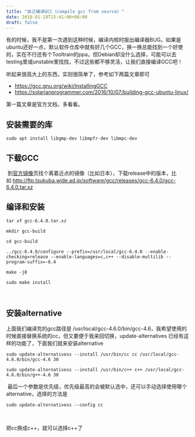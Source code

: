 ```yaml
---
title: "自己编译GCC（compile gcc from source）"
date: 2018-01-19T15:41:00+08:00
draft: false
---
```


有的时候，我不是第一次遇到这种时候，编译内核时报出编译器BUG。如果是ubuntu还好一点，默认软件仓库中就有好几个GCC，换一换总能找到一个好使的，实在不行还有个Tooltrain的ppa，但Debian却没什么选择，可能可以去testing里或unstable里找找，不过这些都不够灵活，让我们直接编译GCC吧！


听起来很高大上的东西，实则很简单了，参考如下两篇文章即可


* <https://gcc.gnu.org/wiki/InstallingGCC>
* <https://solarianprogrammer.com/2016/10/07/building-gcc-ubuntu-linux/>


第一篇文章是官方文档，多看看。


安装需要的库
------




```
sudo apt install libgmp-dev libmpfr-dev libmpc-dev
```


下载GCC
-----


 到[官方镜像](http://gcc.gnu.org/mirrors.html)页找个离着近点的镜像（比如日本），下载release中的版本，比如 http://ftp.tsukuba.wide.ad.jp/software/gcc/releases/gcc-6.4.0/gcc-6.4.0.tar.xz


编译和安装
-----




```
tar xf gcc-6.4.0.tar.xz
mkdir gcc-build
cd gcc-build
../gcc-6.4.0/configure --prefix=/usr/local/gcc-6.4.0 --enable-checking=release --enable-languages=c,c++ --disable-multilib --program-suffix=-6.4
make -j8
sudo make install
```


 



安装alternative
-------------


上面我们编译完的gcc路径是 /usr/local/gcc-4.6.0/bin/gcc-4.6，我希望使用的时候直接替换系统的cc，但又要便于我来回切换，update-alternatives 已经有这样的功能了，下面我们就来安装alternative




```
sudo update-alternativess --install /usr/bin/cc cc /usr/local/gcc-4.6.0/bin/gcc-4.6 30
sudo update-alternativess --install /usr/bin/c++ c++ /usr/local/gcc-4.6.0/bin/g++-4.6 30  

```


 最后一个参数是优先级，优先级最高的会被默认选中，还可以手动选择使用哪个alternative，选择的方法是




```
sudo update-alternativess --config cc
```


 



把cc换成c++，就可以选择c++了


 


